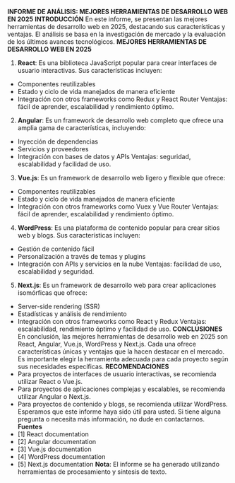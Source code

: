 **INFORME DE ANÁLISIS: MEJORES HERRAMIENTAS DE DESARROLLO WEB EN 2025**
**INTRODUCCIÓN**
En este informe, se presentan las mejores herramientas de desarrollo web en 2025, destacando sus características y ventajas. El análisis se basa en la investigación de mercado y la evaluación de los últimos avances tecnológicos.
**MEJORES HERRAMIENTAS DE DESARROLLO WEB EN 2025**
1. **React**: Es una biblioteca JavaScript popular para crear interfaces de usuario interactivas. Sus características incluyen:
 * Componentes reutilizables
 * Estado y ciclo de vida manejados de manera eficiente
 * Integración con otros frameworks como Redux y React Router
Ventajas: fácil de aprender, escalabilidad y rendimiento óptimo.
2. **Angular**: Es un framework de desarrollo web completo que ofrece una amplia gama de características, incluyendo:
 * Inyección de dependencias
 * Servicios y proveedores
 * Integración con bases de datos y APIs
Ventajas: seguridad, escalabilidad y facilidad de uso.
3. **Vue.js**: Es un framework de desarrollo web ligero y flexible que ofrece:
 * Componentes reutilizables
 * Estado y ciclo de vida manejados de manera eficiente
 * Integración con otros frameworks como Vuex y Vue Router
Ventajas: fácil de aprender, escalabilidad y rendimiento óptimo.
4. **WordPress**: Es una plataforma de contenido popular para crear sitios web y blogs. Sus características incluyen:
 * Gestión de contenido fácil
 * Personalización a través de temas y plugins
 * Integración con APIs y servicios en la nube
Ventajas: facilidad de uso, escalabilidad y seguridad.
5. **Next.js**: Es un framework de desarrollo web para crear aplicaciones isomórficas que ofrece:
 * Server-side rendering (SSR)
 * Estadísticas y análisis de rendimiento
 * Integración con otros frameworks como React y Redux
Ventajas: escalabilidad, rendimiento óptimo y facilidad de uso.
**CONCLUSIONES**
En conclusión, las mejores herramientas de desarrollo web en 2025 son React, Angular, Vue.js, WordPress y Next.js. Cada una ofrece características únicas y ventajas que la hacen destacar en el mercado. Es importante elegir la herramienta adecuada para cada proyecto según sus necesidades específicas.
**RECOMENDACIONES**
* Para proyectos de interfaces de usuario interactivas, se recomienda utilizar React o Vue.js.
* Para proyectos de aplicaciones complejas y escalables, se recomienda utilizar Angular o Next.js.
* Para proyectos de contenido y blogs, se recomienda utilizar WordPress.
Esperamos que este informe haya sido útil para usted. Si tiene alguna pregunta o necesita más información, no dude en contactarnos.
**Fuentes**
* [1] React documentation
* [2] Angular documentation
* [3] Vue.js documentation
* [4] WordPress documentation
* [5] Next.js documentation
**Nota**: El informe se ha generado utilizando herramientas de procesamiento y síntesis de texto.